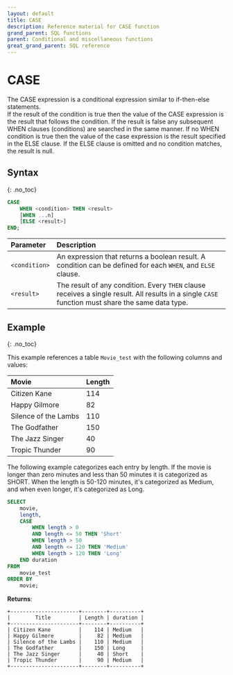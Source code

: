 ```yaml
---
layout: default
title: CASE
description: Reference material for CASE function
grand_parent: SQL functions
parent: Conditional and miscellaneous functions
great_grand_parent: SQL reference
---
```

# CASE

The CASE expression is a conditional expression similar to if-then-else statements.\
If the result of the condition is true then the value of the CASE expression is the result that follows the condition.  If the result is false any subsequent WHEN clauses (conditions) are searched in the same manner.  If no WHEN condition is true then the value of the case expression is the result specified in the ELSE clause.  If the ELSE clause is omitted and no condition matches, the result is null.

## Syntax
{: .no_toc}

```sql
CASE
    WHEN <condition> THEN <result>
    [WHEN ...n]
    [ELSE <result>]
END;
```

| Parameter     | Description                                                                                                                                             |
| :------------- | :------------------------------------------------------------------------------------------------------------------------------------------------------- |
| `<condition>` | An expression that returns a boolean result.  A condition can be defined for each `WHEN`, and `ELSE` clause.                                               |
| `<result>`    | The result of any condition. Every `THEN` clause receives a single result. All results in a single `CASE` function must share the same data type. |

## Example
{: .no_toc}

This example references a table `Movie_test` with the following columns and values:&#x20;

| Movie                | Length |
| :-------------------- | :------ |
| Citizen Kane         | 114    |
| Happy Gilmore        | 82     |
| Silence of the Lambs | 110    |
| The Godfather        | 150    |
| The Jazz Singer      | 40     |
| Tropic Thunder       | 90     |

The following example categorizes each entry by length. If the movie is longer than zero minutes and less than 50 minutes it is categorized as SHORT. When the length is 50-120 minutes, it's categorized as Medium, and when even longer, it's categorized as Long.

```sql
SELECT
	movie,
	length,
	CASE
		WHEN length > 0
		AND length <= 50 THEN 'Short'
		WHEN length > 50
		AND length <= 120 THEN 'Medium'
		WHEN length > 120 THEN 'Long'
	END duration
FROM
	movie_test
ORDER BY
	movie;
```

**Returns**:

```
+----------------------+--------+----------+
|        Title         | Length | duration |
+----------------------+--------+----------+
| Citizen Kane         |    114 | Medium   |
| Happy Gilmore        |     82 | Medium   |
| Silence of the Lambs |    110 | Medium   |
| The Godfather        |    150 | Long     |
| The Jazz Singer      |     40 | Short    |
| Tropic Thunder       |     90 | Medium   |
+----------------------+--------+----------+
```
